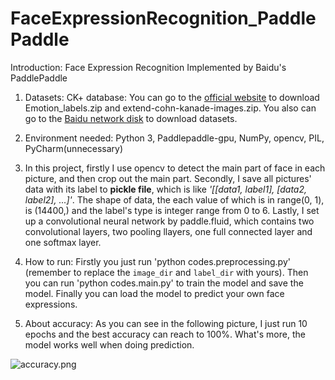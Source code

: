 # FaceExpressionRecognition_PaddlePaddle

Introduction: Face Expression Recognition Implemented by Baidu's PaddlePaddle

1. Datasets: CK+ database: You can go to the [official website](http://www.consortium.ri.cmu.edu/ckagree/) to download Emotion_labels.zip and extend-cohn-kanade-images.zip.
 You also can go to the [Baidu network disk](https://download.csdn.net/download/jackandsnow/11210946) to download datasets.

2. Environment needed: Python 3, Paddlepaddle-gpu, NumPy, opencv, PIL, PyCharm(unnecessary)

3. In this project, firstly I use opencv to detect the main part of face in each picture, and then crop out the main part.
Secondly, I save all pictures' data with its label to **pickle file**, which is like *'[[data1, label1], [data2, label2], ...]'*.
The shape of data, the each value of which is in range(0, 1), is (14400,) and the label's type is integer range from 0 to 6.
Lastly, I set up a convolutional neural network by paddle.fluid, which contains two convolutional layers, two pooling llayers, one full connected layer and one softmax layer.

4. How to run: Firstly you just run 'python codes.preprocessing.py' (remember to replace the `image_dir` and `label_dir` with yours).
Then you can run 'python codes.main.py' to train the model and save the model. Finally you can load the model to predict your own face expressions.

5. About accuracy: As you can see in the following picture, I just run 10 epochs and the best accuracy can reach to 100%.
What's more, the model works well when doing prediction.

![accuracy.png](https://github.com/jackandsnow/FaceExpressionRecognition_PaddlePaddle/raw/master/resources/accuracy.png)
